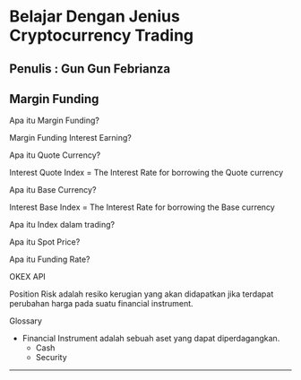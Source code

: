 # Belajar Dengan Jenius Cryptocurrency Trading

## Penulis : Gun Gun Febrianza

## Margin Funding

Apa itu Margin Funding?

Margin Funding Interest Earning?

Apa itu Quote Currency?

Interest Quote Index = The Interest Rate for borrowing the Quote currency

Apa itu Base Currency?

Interest Base Index = The Interest Rate for borrowing the Base currency

Apa itu Index dalam trading?

Apa itu Spot Price?

Apa itu Funding Rate?





OKEX API

Position Risk adalah resiko kerugian yang akan didapatkan jika terdapat perubahan harga pada suatu financial instrument.

Glossary

- Financial Instrument adalah sebuah aset yang dapat diperdagangkan.
  - Cash
  - Security 





---------------------

